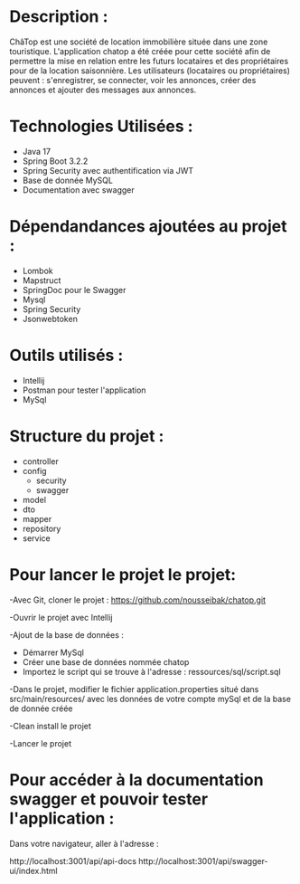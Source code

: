 # Description :

ChâTop est une société de location immobilière située dans une zone touristique.
L'application chatop a été créée pour cette société afin de permettre la mise en relation entre les futurs locataires et des propriétaires pour de la location saisonnière. 
Les utilisateurs (locataires ou propriétaires) peuvent : s'enregistrer, se connecter, voir les annonces, créer des annonces et ajouter des messages aux annonces.

# Technologies Utilisées :

- Java 17
- Spring Boot 3.2.2
- Spring Security avec authentification via JWT
- Base de donnée MySQL
- Documentation avec swagger
  
# Dépendandances ajoutées au projet :

- Lombok
- Mapstruct
- SpringDoc pour le Swagger
- Mysql
- Spring Security
- Jsonwebtoken

# Outils utilisés :
- Intellij
- Postman pour tester l'application
- MySql

# Structure du projet :

- controller
- config
  - security
  - swagger
- model
- dto
- mapper
- repository
- service


# Pour lancer le projet le projet:

-Avec Git, cloner le projet : https://github.com/nousseibak/chatop.git

-Ouvrir le projet avec Intellij

-Ajout de la base de données :

- Démarrer MySql
- Créer une base de données nommée chatop
- Importez le script qui se trouve à l'adresse : ressources/sql/script.sql

-Dans le projet, modifier le fichier application.properties situé dans src/main/resources/ avec les données de votre compte mySql et de la base de donnée créée

-Clean install le projet

-Lancer le projet 


# Pour accéder à la documentation swagger et pouvoir tester l'application :
Dans votre navigateur, aller à l'adresse :

http://localhost:3001/api/api-docs
http://localhost:3001/api/swagger-ui/index.html











